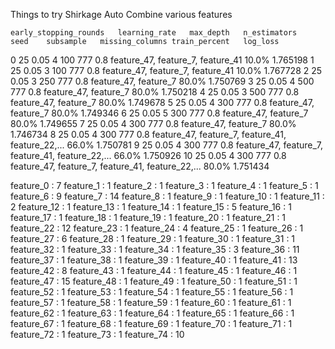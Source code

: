 Things to try
Shirkage
Auto Combine various features


	early_stopping_rounds	learning_rate	max_depth	n_estimators	seed	subsample	missing_columns	train_percent	log_loss
0	25	0.05	4	100	777	0.8	feature_47, feature_7, feature_41	10.0%	1.765198
1	25	0.05	3	100	777	0.8	feature_47, feature_7, feature_41	10.0%	1.767728
2	25	0.05	3	250	777	0.8	feature_47, feature_7	80.0%	1.750769
3	25	0.05	4	500	777	0.8	feature_47, feature_7	80.0%	1.750218
4	25	0.05	3	500	777	0.8	feature_47, feature_7	80.0%	1.749678
5	25	0.05	4	300	777	0.8	feature_47, feature_7	80.0%	1.749346
6	25	0.05	5	300	777	0.8	feature_47, feature_7	80.0%	1.749655
7	25	0.05	4	300	777	0.8	feature_47, feature_7	80.0%	1.746734
8	25	0.05	4	300	777	0.8	feature_47, feature_7, feature_41, feature_22,...	66.0%	1.750781
9	25	0.05	4	300	777	0.8	feature_47, feature_7, feature_41, feature_22,...	66.0%	1.750926
10	25	0.05	4	300	777	0.8	feature_47, feature_7, feature_41, feature_22,...	80.0%	1.751434


feature_0 : 7
feature_1 : 1
feature_2 : 1
feature_3 : 1
feature_4 : 1
feature_5 : 1
feature_6 : 9
feature_7 : 14
feature_8 : 1
feature_9 : 1
feature_10 : 1
feature_11 : 2
feature_12 : 1
feature_13 : 1
feature_14 : 1
feature_15 : 5
feature_16 : 1
feature_17 : 1
feature_18 : 1
feature_19 : 1
feature_20 : 1
feature_21 : 1
feature_22 : 12
feature_23 : 1
feature_24 : 4
feature_25 : 1
feature_26 : 1
feature_27 : 6
feature_28 : 1
feature_29 : 1
feature_30 : 1
feature_31 : 1
feature_32 : 1
feature_33 : 1
feature_34 : 1
feature_35 : 3
feature_36 : 11
feature_37 : 1
feature_38 : 1
feature_39 : 1
feature_40 : 1
feature_41 : 13
feature_42 : 8
feature_43 : 1
feature_44 : 1
feature_45 : 1
feature_46 : 1
feature_47 : 15
feature_48 : 1
feature_49 : 1
feature_50 : 1
feature_51 : 1
feature_52 : 1
feature_53 : 1
feature_54 : 1
feature_55 : 1
feature_56 : 1
feature_57 : 1
feature_58 : 1
feature_59 : 1
feature_60 : 1
feature_61 : 1
feature_62 : 1
feature_63 : 1
feature_64 : 1
feature_65 : 1
feature_66 : 1
feature_67 : 1
feature_68 : 1
feature_69 : 1
feature_70 : 1
feature_71 : 1
feature_72 : 1
feature_73 : 1
feature_74 : 10